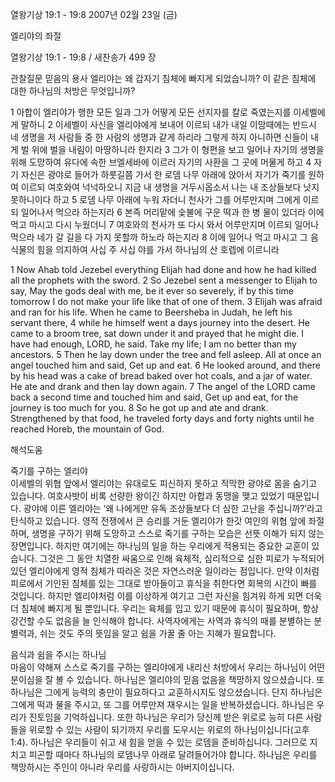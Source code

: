열왕기상 19:1 - 19:8 
2007년 02월 23일 (금)

엘리야의 좌절



열왕기상 19:1 - 19:8 / 새찬송가 499 장


관찰질문
믿음의 용사 엘리야는 왜 갑자기 침체에 빠지게 되었습니까?
이 같은 침체에 대한 하나님의 처방은 무엇입니까? 

1 아합이 엘리야가 행한 모든 일과 그가 어떻게 모든 선지자를 칼로 죽였는지를 이세벨에게 말하니 2 이세벨이 사신을 엘리야에게 보내어 이르되 내가 내일 이맘때에는 반드시 네 생명을 저 사람들 중 한 사람의 생명과 같게 하리라 그렇게 하지 아니하면 신들이 내게 벌 위에 벌을 내림이 마땅하니라 한지라 3 그가 이 형편을 보고 일어나 자기의 생명을 위해 도망하여 유다에 속한 브엘세바에 이르러 자기의 사환을 그 곳에 머물게 하고 4 자기 자신은 광야로 들어가 하룻길쯤 가서 한 로뎀 나무 아래에 앉아서 자기가 죽기를 원하여 이르되 여호와여 넉넉하오니 지금 내 생명을 거두시옵소서 나는 내 조상들보다 낫지 못하니이다 하고 5 로뎀 나무 아래에 누워 자더니 천사가 그를 어루만지며 그에게 이르되 일어나서 먹으라 하는지라 6 본즉 머리맡에 숯불에 구운 떡과 한 병 물이 있더라 이에 먹고 마시고 다시 누웠더니 7 여호와의 천사가 또 다시 와서 어루만지며 이르되 일어나 먹으라 네가 갈 길을 다 가지 못할까 하노라 하는지라 
8 이에 일어나 먹고 마시고 그 음식물의 힘을 의지하여 사십 주 사십 야를 가서 하나님의 산 호렙에 이르니라  

1 Now Ahab told Jezebel everything Elijah had done and how he had killed all the prophets with the sword. 2 So Jezebel sent a messenger to Elijah to say, May the gods deal with me, be it ever so severely, if by this time tomorrow I do not make your life like that of one of them. 3 Elijah was afraid and ran for his life. When he came to Beersheba in Judah, he left his servant there, 4 while he himself went a days journey into the desert. He came to a broom tree, sat down under it and prayed that he might die. I have had enough, LORD, he said. Take my life; I am no better than my ancestors. 5 Then he lay down under the tree and fell asleep. All at once an angel touched him and said, Get up and eat. 6 He looked around, and there by his head was a cake of bread baked over hot coals, and a jar of water. He ate and drank and then lay down again. 7 The angel of the LORD came back a second time and touched him and said, Get up and eat, for the journey is too much for you. 8 So he got up and ate and drank. Strengthened by that food, he traveled forty days and forty nights until he reached Horeb, the mountain of God.

해석도움





죽기를 구하는 엘리야  
이세벨의 위협 앞에서 엘리야는 유대로도 피신하지 못하고 적막한 광야로 몸을 숨기고 있습니다. 여호사밧이 비록 선량한 왕이긴 하지만 아합과 동맹을 맺고 있었기 때문입니다. 광야에 이른 엘리야는 ‘왜 나에게만 유독 조상들보다 더 심한 고난을 주십니까?’라고 탄식하고 있습니다. 영적 전쟁에서 큰 승리를 거둔 엘리야가 한갓 여인의 위협 앞에 좌절하며, 생명을 구하기 위해 도망하고 스스로 죽기를 구하는 모습은 선뜻 이해가 되지 않는 장면입니다. 하지만 여기에는 하나님의 일을 하는 우리에게 적용되는 중요한 교훈이 있습니다. 그것은 그 동안 치열한 싸움으로 인해 육체적, 심리적으로 심한 피로가 누적되어 있던 엘리야에게 영적 침체가 따라온 것은 자연스러운 일이라는 점입니다. 만약 이처럼 피로에서 기인된 침체를 있는 그대로 받아들이고 휴식을 취한다면 회복의 시간이 빠를 것입니다. 하지만 엘리야처럼 이를 이상하게 여기고 그런 자신을 힘겨워 하게 되면 더욱 더 침체에 빠지게 될 뿐입니다. 우리는 육체를 입고 있기 때문에 휴식이 필요하며, 항상 강건할 수도 없음을 늘 인식해야 합니다. 사역자에게는 사역과 휴식의 때를 분별하는 분별력과, 쉬는 것도 주의 뜻임을 알고 쉼을 가꿀 줄 아는 지혜가 필요합니다. 

음식과 쉼을 주시는 하나님  
마음이 약해져 스스로 죽기를 구하는 엘리야에게 내리신 처방에서 우리는 하나님이 어떤 분이심을 잘 볼 수 있습니다. 하나님은 엘리야의 믿음 없음을 책망하지 않으셨습니다. 또 하나님은 그에게 능력의 충만이 필요하다고 교훈하시지도 않으셨습니다. 단지 하나님은 그에게 떡과 물을 주시고, 또 그를 어루만져 재우시는 일을 반복하셨습니다. 하나님은 우리가 진토임을 기억하십니다. 또한 하나님은 우리가 당신께 받은 위로로 능히 다른 사람들을 위로할 수 있는 사람이 되기까지 우리를 도우시는 위로의 하나님이십니다(고후 1:4). 하나님은 우리들이 쉬고 새 힘을 얻을 수 있는 로뎀을 준비하십니다. 그러므로 지치고 피곤할 때마다 하나님의 로뎀나무 아래로 달려들어가야 합니다. 하나님은 우리를 책망하시는 주인이 아니라 우리를 사랑하시는 아버지이십니다.
